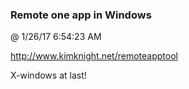 ﻿

### Remote one app in Windows
@ 1/26/17 6:54:23 AM

http://www.kimknight.net/remoteapptool

X-windows at last!

